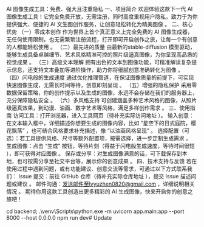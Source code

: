 AI 图像生成工具：免费、强大且注重隐私
一、项目简介
欢迎体验这款下一代 AI 图像生成工具！它完全免费开放，无需注册，同时高度重视用户隐私，致力于为你提供强大、便捷的 AI 文生图创作服务，让创意轻松转化为精美图像 。
二、核心优势
（一）零成本创作
作为世界上首个真正意义上完全免费的 AI 图像生成器，无任何使用限制，也无需繁琐注册流程，打开即可开启创作之旅，让每一个有创意的人都能轻松使用 。
（二）最先进的质量
由最新的stable-diffusion 模型驱动，能够生成具备卓越细节、艺术风格精准可控的照片级逼真图像，为你呈现高品质的视觉成果 。
（三）高级文本理解
拥有出色的文本到图像功能，可精准解读复杂提示信息，还支持文本叠加等进阶操作，助力你将细腻创意准确转化为图像 。
（四）闪电般的生成速度
通过优化推理管道，在保证图像质量的前提下，可实现快速图像生成，无需长时间等待，创意即刻呈现 。
（五）增强的隐私保护
采用零数据保留策略，你的创作提示以及生成的图像，永远不会存储在我们的服务器上，充分保障隐私安全 。
（六）多风格支持
可创建涵盖多种艺术风格的图像，从照片级逼真效果，到动漫、油画、数字艺术等风格，满足多样创作需求 。
三、使用指南
访问工具：打开浏览器，进入工具网页（待补充实际访问地址 ）。
输入创意：在文本输入框中，详细描述你想要生成的图像内容，比如 “星空下的日式庭院，樱花飘落” ，也可结合风格要求补充描述，像 “以油画风格呈现” 。
选择配置（可选）：若工具提供风格、尺寸等额外配置项，按需选择，进一步定制生成需求 。
生成图像：点击 “生成” 按钮，等待片刻（得益于闪电般生成速度，等待时间很短 ），即可获得对应图像 。
保存或分享：对生成图像满意的话，可下载保存到本地，也可按需分享至社交平台等，展示你的创意成果 。
四、技术支持与反馈
若在使用过程中遇到问题，或有功能建议、创意交流等需求，可通过以下方式联系我们：
Issue 提交：前往 GitHub 仓库（待补充实际仓库地址 ），提交 Issue 描述问题或建议 。
邮件沟通：发送邮件至lvyuzhen0820@gmail.com ，详细说明相关情况 。
期待你用这款工具创造出更多精彩的 AI 生成图像，快来开启你的创意之旅吧！

 cd backend; .\\venv\\Scripts\\python.exe -m uvicorn app.main:app --port 8000 --host 0.0.0.0
  npm run dev#   U p d a t e  
 